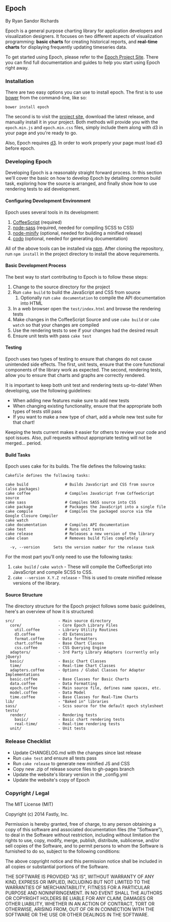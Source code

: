 ## Epoch
By Ryan Sandor Richards

Epoch is a general purpose charting library for application developers and visualization designers. It focuses on two different aspects of visualization programming: **basic charts** for creating historical reports, and **real-time charts** for displaying frequently updating timeseries data.

To get started using Epoch, please refer to the [Epoch Project Site](http://fastly.github.io/epoch). There you can find full documentation and guides to help you start using Epoch right away.

### Installation 
There are two easy options you can use to install epoch. The first is to use [bower](http://bower.io/) from the command-line, like so:

```
bower install epoch
```

The second is to visit the [project site](http://fastly.github.io/epoch), download the latest release, and manually install it in your project. Both methods will provide you with the `epoch.min.js` and `epoch.min.css` files, simply include them along with d3 in your page and you're ready to go.

Also, Epoch requires [d3](https://github.com/mbostock/d3). In order to work properly your page must load d3 before epoch.

### Developing Epoch

Developing Epoch is a reasonably straight forward process. In this section we'll cover the basic on how to develop Epoch by detailing common build task, exploring how the source is arranged, and finally show how to use rendering tests to aid development.

#### Configuring Development Environment

Epoch uses several tools in its development:

1. [CoffeeScript](http://coffeescript.org/) (required)
2. [node-sass](https://github.com/sass/node-sass) (required, needed for compiling SCSS to CSS)
3. [node-minify](https://github.com/srod/node-minify) (optional, needed for building a minified release)
4. [codo](https://github.com/coffeedoc/codo) (optional, needed for generating documentation)

All of the above tools can be installed via [npm](https://www.npmjs.org/). After cloning the repository, run `npm install` in the project directory to install the above requirements.


#### Basic Development Process

The best way to start contributing to Epoch is to follow these steps:

1. Change to the source directory for the project
2. Run `cake build` to build the JavaScript and CSS from source
    1. Optionally run `cake documentation` to compile the API documentation into HTML
3. In a web browser open the `test/index.html` and browse the rendering tests
4. Make changes in the CoffeeScript Source and use `cake build` or `cake watch` so that your changes are compiled
5. Use the rendering tests to see if your changes had the desired result
6. Ensure unit tests with pass `cake test`


#### Testing

Epoch uses two types of testing to ensure that changes do not cause unintended side effects. The first, unit tests, ensure that the core functional components of the library work as expected. The second, rendering tests, allow you to ensure that charts and graphs are correctly rendered.

It is important to keep both unit test and rendering tests up-to-date! When developing, use the following guidelines:

* When adding new features make sure to add new tests
* When changing existing functionality, ensure that the appropriate both types of tests still pass
* If you want to make a new type of chart, add a whole new test suite for that chart!

Keeping the tests current makes it easier for others to review your code and spot issues. Also, pull requests without appropriate testing will not be merged... period.


#### Build Tasks

Epoch uses cake for its builds. The file defines the following tasks:
```
Cakefile defines the following tasks:

cake build                # Builds JavaScript and CSS from source (also packages)
cake coffee               # Compiles JavaScript from CoffeeScript source
cake sass                 # Compiles SASS source into CSS
cake package              # Packages the JavaScript into a single file
cake compile              # Compiles the packaged source via the Google Closure Compiler
cake watch
cake documentation        # Compiles API documentation
cake test                 # Runs unit tests
cake release              # Releases a new version of the library
cake clean                # Removes build files completely

  -v, --version      Sets the version number for the release task
```

For the most part you'll only need to use the following tasks:

1. `cake build` / `cake watch` - These will compile the CoffeeScript into JavaScript and compile SCSS to CSS.
2. `cake --version X.Y.Z release` - This is used to create minified release versions of the library.


#### Source Structure

The directory structure for the Epoch project follows some basic guidelines, here's an overview of how it is structured:

```
src/                   - Main source directory
  core/                - Core Epoch Library Files
    util.coffee        - Library Utility Routines
    d3.coffee          - d3 Extensions
    format.coffee      - Data formatters
    chart.coffee       - Base Chart Classes
    css.coffee         - CSS Querying Engine
  adapters/            - 3rd Party Library Adapters (currently only jQuery)
  basic/               - Basic Chart Classes
  time/                - Real-time Chart Classes
  adapters.coffee      - Options / Global Classes for Adapter Implementations
  basic.coffee         - Base Classes for Basic Charts
  data.coffee          - Data Formatting
  epoch.coffee         - Main source file, defines name spaces, etc.
  model.coffee         - Data Model
  time.coffee          - Base Classes for Real-Time Charts
lib/                   - "Baked in" libraries
sass/                  - Scss source for the default epoch stylesheet
tests/
  render/              - Rendering tests
    basic/             - Basic chart rendering tests
    real-time/         - Real-time rendering tests
  unit/                - Unit tests
```

### Release Checklist

- Update CHANGELOG.md with the changes since last release
- Run `cake test` and ensure all tests pass
- Run `cake release` to generate new minified JS and CSS
- Copy new .zip of release source files to gh-pages branch
- Update the website's library version in the _config.yml
- Update the website's copy of Epoch

### Copyright / Legal

The MIT License (MIT)

Copyright (c) 2014 Fastly, Inc.

Permission is hereby granted, free of charge, to any person obtaining a copy
of this software and associated documentation files (the "Software"), to deal
in the Software without restriction, including without limitation the rights
to use, copy, modify, merge, publish, distribute, sublicense, and/or sell
copies of the Software, and to permit persons to whom the Software is
furnished to do so, subject to the following conditions:

The above copyright notice and this permission notice shall be included in
all copies or substantial portions of the Software.

THE SOFTWARE IS PROVIDED "AS IS", WITHOUT WARRANTY OF ANY KIND, EXPRESS OR
IMPLIED, INCLUDING BUT NOT LIMITED TO THE WARRANTIES OF MERCHANTABILITY,
FITNESS FOR A PARTICULAR PURPOSE AND NONINFRINGEMENT. IN NO EVENT SHALL THE
AUTHORS OR COPYRIGHT HOLDERS BE LIABLE FOR ANY CLAIM, DAMAGES OR OTHER
LIABILITY, WHETHER IN AN ACTION OF CONTRACT, TORT OR OTHERWISE, ARISING FROM,
OUT OF OR IN CONNECTION WITH THE SOFTWARE OR THE USE OR OTHER DEALINGS IN
THE SOFTWARE.
